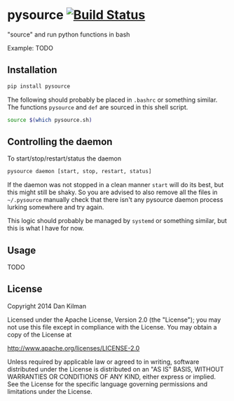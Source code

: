 pysource [![Build Status](https://travis-ci.org/dankilman/pysource.svg?branch=master)](https://travis-ci.org/dankilman/pysource)
===

"source" and run python functions in bash

Example:
TODO


Installation
---

```bash
pip install pysource
```

The following should probably be placed in `.bashrc` or something similar.
The functions `pysource` and `def` are sourced in this shell script.
```bash
source $(which pysource.sh)
```

Controlling the daemon
---

To start/stop/restart/status the daemon
```bash
pysource daemon [start, stop, restart, status]
```

If the daemon was not stopped in a clean manner `start` will do its best, but this might still
be shaky. So you are advised to also remove all the files in `~/.pysource` manually check that
there isn't any pysource daemon process lurking somewhere and try again.

This logic should probably be managed by `systemd` or something similar, but this is what I have for now.


Usage
---
TODO


License
---
Copyright 2014 Dan Kilman

Licensed under the Apache License, Version 2.0 (the "License");
you may not use this file except in compliance with the License.
You may obtain a copy of the License at

http://www.apache.org/licenses/LICENSE-2.0

Unless required by applicable law or agreed to in writing, software
distributed under the License is distributed on an "AS IS" BASIS,
WITHOUT WARRANTIES OR CONDITIONS OF ANY KIND, either express or implied.
See the License for the specific language governing permissions and
limitations under the License.
